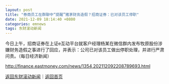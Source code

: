 ```yaml
---
layout: post
title: "券商员工在群聊中“提醒”猪茅财务造假？招商证券：已对该员工停职"
date: 2021-12-09 18:14:40 +0800
categories: emnews
tags: 东财滚动新闻
---
```


今日上午，招商证券在上证e互动平台就客户经理杨某在微信群内发布牧原股份涉嫌财务造假之事进行了回应，并表示：公司已对该员工做出停职处理，并进行严肃问责。（每日经济新闻）

<http://finance.eastmoney.com/news/1354,202112092208789693.html>

[返回东财滚动新闻](//finews.withounder.com/emnews/)｜[返回首页](//finews.withounder.com/)